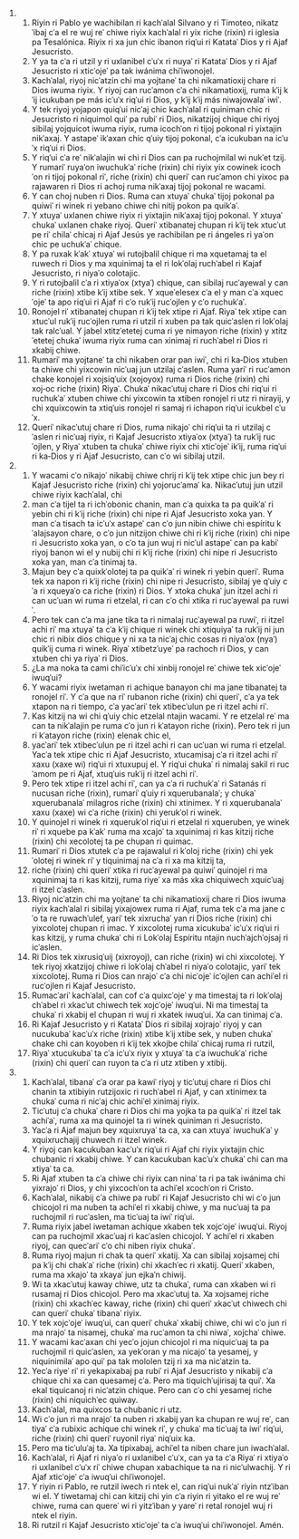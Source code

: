 <ol>
  <li>
    <ol>
      <li>Riyin ri Pablo ye wachibilan ri kachˈalal Silvano y ri Timoteo, nikatzˈibaj cˈa el re wuj reˈ chiwe riyix kachˈalal ri yix riche (rixin) ri iglesia pa Tesalónica. Riyix ri xa jun chic ibanon riqˈui ri Katataˈ Dios y ri Ajaf Jesucristo.</li>
      <li>Y ya ta cˈa ri utzil y ri uxlanibel cˈuˈx ri nuyaˈ ri Katataˈ Dios y ri Ajaf Jesucristo ri xticˈojeˈ pa tak iwánima chiˈiwonojel.</li>
      <li>Kachˈalal, riyoj nicˈatzin chi ma yojtaneˈ ta chi nikamatioxij chare ri Dios iwuma riyix. Y riyoj can rucˈamon cˈa chi nikamatioxij, ruma kˈij kˈij icukuban pe más icˈuˈx riqˈui ri Dios, y kˈij kˈij más niwajowalaˈ iwiˈ.</li>
      <li>Y tek riyoj yojapon quiqˈui nicˈaj chic kachˈalal ri quiniman chic ri Jesucristo ri niquimol quiˈ pa rubiˈ ri Dios, nikatzijoj chique chi riyoj sibilaj yojquicot iwuma riyix, ruma icochˈon ri tijoj pokonal ri yixtajin nikˈaxaj. Y astapeˈ ikˈaxan chic qˈuiy tijoj pokonal, cˈa icukuban na icˈuˈx riqˈui ri Dios.</li>
      <li>Y riqˈui cˈa reˈ nikˈalajin wi chi ri Dios can pa ruchojmilal wi nukˈet tzij. Y rumariˈ ruyaˈon iwuchukˈaˈ riche (rixin) chi riyix yix cowinek icochˈon ri tijoj pokonal riˈ, riche (rixin) chi queriˈ can rucˈamon chi yixoc pa rajawaren ri Dios ri achoj ruma nikˈaxaj tijoj pokonal re wacami.</li>
      <li>Y can choj nuben ri Dios. Ruma can xtuyaˈ chukaˈ tijoj pokonal pa quiwiˈ ri winek ri yebano chiwe chi nitij pokon pa quikˈaˈ.</li>
      <li>Y xtuyaˈ uxlanen chiwe riyix ri yixtajin nikˈaxaj tijoj pokonal. Y xtuyaˈ chukaˈ uxlanen chake riyoj. Queriˈ xtibanatej chupan ri kˈij tek xtucˈut pe riˈ chilaˈ chicaj ri Ajaf Jesús ye rachibilan pe ri ángeles ri yaˈon chic pe uchukˈaˈ chique.</li>
      <li>Y pa ruxak kˈakˈ xtuyaˈ wi rutojbalil chique ri ma xquetamaj ta el ruwech ri Dios y ma xquinimaj ta el ri lokˈolaj ruchˈabel ri Kajaf Jesucristo, ri niyaˈo colotajic.</li>
      <li>Y ri rutojbalil cˈa ri xtiyaˈox (xtyaˈ) chique, can sibilaj rucˈayewal y can riche (rixin) xtibe kˈij xtibe sek. Y xqueˈelesex cˈa el y man cˈa xquecˈojeˈ ta apo riqˈui ri Ajaf ri cˈo rukˈij rucˈojlen y cˈo ruchukˈaˈ.</li>
      <li>Ronojel riˈ xtibanatej chupan ri kˈij tek xtipe ri Ajaf. Riyaˈ tek xtipe can xtucˈul rukˈij rucˈojlen ruma ri utzil ri xuben pa tak quicˈaslen ri lokˈolaj tak ralcˈual. Y jabel xtitzˈetetej cuma ri ye nimayon riche (rixin) y xtitzˈetetej chukaˈ iwuma riyix ruma can xinimaj ri ruchˈabel ri Dios ri xkabij chiwe.</li>
      <li>Rumariˈ ma yojtaneˈ ta chi nikaben orar pan iwiˈ, chi ri ka‑Dios xtuben ta chiwe chi yixcowin nicˈuaj jun utzilaj cˈaslen. Ruma yariˈ ri rucˈamon chake konojel ri xojsiqˈuix (xojoyox) ruma ri Dios riche (rixin) chi xoj‑oc riche (rixin) Riyaˈ. Chukaˈ nikacˈutuj chare ri Dios chi riqˈui ri ruchukˈaˈ xtuben chiwe chi yixcowin ta xtiben ronojel ri utz ri nirayij, y chi xquixcowin ta xtiqˈuis ronojel ri samaj ri ichapon riqˈui icukbel cˈuˈx.</li>
      <li>Queriˈ nikacˈutuj chare ri Dios, ruma nikajoˈ chi riqˈui ta ri utzilaj cˈaslen ri nicˈuaj riyix, ri Kajaf Jesucristo xtiyaˈox (xtyaˈ) ta rukˈij rucˈojlen, y Riyaˈ xtuben ta chukaˈ chiwe riyix chi xticˈojeˈ ikˈij, ruma riqˈui ri ka‑Dios y ri Ajaf Jesucristo, can cˈo wi sibilaj utzil.</li>
    </ol>
  </li>
  <li>
    <ol>
      <li>Y wacami cˈo nikajoˈ nikabij chiwe chrij ri kˈij tek xtipe chic jun bey ri Kajaf Jesucristo riche (rixin) chi yojorucˈamaˈ ka. Nikacˈutuj jun utzil chiwe riyix kachˈalal, chi</li>
      <li>man cˈa tijel ta ri ichˈobonic chanin, man cˈa quixka ta pa quikˈaˈ ri yebin chi ri kˈij riche (rixin) chi nipe ri Ajaf Jesucristo xoka yan. Y man cˈa tisach ta icˈuˈx astapeˈ can cˈo jun nibin chiwe chi espíritu kˈalajsayon chare, o cˈo jun nitzijon chiwe chi ri kˈij riche (rixin) chi nipe ri Jesucristo xoka yan, o cˈo ta jun wuj ri nicˈul astapeˈ can pa kabiˈ riyoj banon wi el y nubij chi ri kˈij riche (rixin) chi nipe ri Jesucristo xoka yan, man cˈa tinimaj ta.</li>
      <li>Majun bey cˈa quixkˈolotej ta pa quikˈaˈ ri winek ri yebin queriˈ. Ruma tek xa napon ri kˈij riche (rixin) chi nipe ri Jesucristo, sibilaj ye qˈuiy cˈa ri xqueyaˈo ca riche (rixin) ri Dios. Y xtoka chukaˈ jun itzel achi ri can ucˈuan wi ruma ri etzelal, ri can cˈo chi xtika ri rucˈayewal pa ruwiˈ.</li>
      <li>Pero tek can cˈa ma jane tika ta ri nimalaj rucˈayewal pa ruwiˈ, ri itzel achi riˈ ma xtuyaˈ ta cˈa kˈij chique ri winek chi xtiquiyaˈ ta rukˈij ni jun chic ri nibix dios chique y ni xa ta nicˈaj chic cosas ri niyaˈox (nyaˈ) quikˈij cuma ri winek. Riyaˈ xtibetzˈuyeˈ pa rachoch ri Dios, y can xtuben chi ya riyaˈ ri Dios.</li>
      <li>¿La ma noka ta cami chiˈicˈuˈx chi xinbij ronojel reˈ chiwe tek xicˈojeˈ iwuqˈui?</li>
      <li>Y wacami riyix iwetaman ri achique banayon chi ma jane tibanatej ta ronojel riˈ. Y cˈa que na riˈ rubanon riche (rixin) chi queriˈ, cˈa ya tek xtapon na ri tiempo, cˈa yacˈariˈ tek xtibecˈulun pe ri itzel achi riˈ.</li>
      <li>Kas kitzij na wi chi qˈuiy chic etzelal ntajin wacami. Y re etzelal reˈ ma can ta nikˈalajin pe ruma cˈo jun ri kˈatayon riche (rixin). Pero tek ri jun ri kˈatayon riche (rixin) elenak chic el,</li>
      <li>yacˈariˈ tek xtibecˈulun pe ri itzel achi ri can ucˈuan wi ruma ri etzelal. Yacˈa tek xtipe chic ri Ajaf Jesucristo, xtucamisaj cˈa ri itzel achi riˈ xaxu (xaxe wi) riqˈui ri xtuxupuj el. Y riqˈui chukaˈ ri nimalaj sakil ri rucˈamom pe ri Ajaf, xtuqˈuis rukˈij ri itzel achi riˈ.</li>
      <li>Pero tek xtipe ri itzel achi riˈ, can ya cˈa ri ruchukˈaˈ ri Satanás ri nucusan riche (rixin), rumariˈ qˈuiy ri xquerubanalaˈ; y chukaˈ xquerubanalaˈ milagros riche (rixin) chi xtinimex. Y ri xquerubanalaˈ xaxu (xaxe) wi cˈa riche (rixin) chi yerukˈol ri winek.</li>
      <li>Y quinojel ri winek ri xquerukˈol riqˈui ri etzelal ri xqueruben, ye winek riˈ ri xquebe pa kˈakˈ ruma ma xcajoˈ ta xquinimaj ri kas kitzij riche (rixin) chi xecolotej ta pe chupan ri quimac.</li>
      <li>Rumariˈ ri Dios xtutek cˈa pe rajawalul ri kˈoloj riche (rixin) chi yekˈolotej ri winek riˈ y tiquinimaj na cˈa ri xa ma kitzij ta,</li>
      <li>riche (rixin) chi queriˈ xtika ri rucˈayewal pa quiwiˈ quinojel ri ma xquinimaj ta ri kas kitzij, ruma riyeˈ xa más xka chiquiwech xquicˈuaj ri itzel cˈaslen.</li>
      <li>Riyoj nicˈatzin chi ma yojtaneˈ ta chi nikamatioxij chare ri Dios iwuma riyix kachˈalal ri sibilaj yixajowex ruma ri Ajaf, ruma tek cˈa ma jane cˈo ta re ruwachˈulef, yariˈ tek xixruchaˈ yan ri Dios riche (rixin) chi yixcolotej chupan ri imac. Y xixcolotej ruma xicukubaˈ icˈuˈx riqˈui ri kas kitzij, y ruma chukaˈ chi ri Lokˈolaj Espíritu ntajin nuchˈajchˈojsaj ri icˈaslen.</li>
      <li>Ri Dios tek xixrusiqˈuij (xixroyoj), can riche (rixin) wi chi xixcolotej. Y tek riyoj xkatzijoj chiwe ri lokˈolaj chˈabel ri niyaˈo colotajic, yariˈ tek xixcolotej. Ruma ri Dios can nrajoˈ cˈa chi nicˈojeˈ icˈojlen can achiˈel ri rucˈojlen ri Kajaf Jesucristo.</li>
      <li>Rumacˈariˈ kachˈalal, can cof cˈa quixcˈojeˈ y ma timestaj ta ri lokˈolaj chˈabel ri xkacˈut chiwech tek xojcˈojeˈ iwuqˈui. Ni ma timestaj ta chukaˈ ri xkabij el chupan ri wuj ri xkatek iwuqˈui. Xa can tinimaj cˈa.</li>
      <li>Ri Kajaf Jesucristo y ri Katataˈ Dios ri sibilaj xojrajoˈ riyoj y can nucukubaˈ kacˈuˈx riche (rixin) xtibe kˈij xtibe sek, y nuben chukaˈ chake chi can koyoben ri kˈij tek xkojbe chilaˈ chicaj ruma ri rutzil,</li>
      <li>Riyaˈ xtucukubaˈ ta cˈa icˈuˈx riyix y xtuyaˈ ta cˈa iwuchukˈaˈ riche (rixin) chi queriˈ can ruyon ta cˈa ri utz xtiben y xtibij.</li>
    </ol>
  </li>
  <li>
    <ol>
      <li>Kachˈalal, tibanaˈ cˈa orar pa kawiˈ riyoj y ticˈutuj chare ri Dios chi chanin ta xtibiyin rutzijoxic ri ruchˈabel ri Ajaf, y can xtinimex ta chukaˈ cuma ri nicˈaj chic achiˈel xinimaj riyix.</li>
      <li>Ticˈutuj cˈa chukaˈ chare ri Dios chi ma yojka ta pa quikˈaˈ ri itzel tak achiˈaˈ, ruma xa ma quinojel ta ri winek quiniman ri Jesucristo.</li>
      <li>Yacˈa ri Ajaf majun bey xquixruyaˈ ta ca, xa can xtuyaˈ iwuchukˈaˈ y xquixruchajij chuwech ri itzel winek.</li>
      <li>Y riyoj can kacukuban kacˈuˈx riqˈui ri Ajaf chi riyix yixtajin chic chubanic ri xkabij chiwe. Y can kacukuban kacˈuˈx chukaˈ chi can ma xtiyaˈ ta ca.</li>
      <li>Ri Ajaf xtuben ta cˈa chiwe chi riyix can ninaˈ ta ri pa tak iwánima chi yixrajoˈ ri Dios, y chi yixcochˈon ta achiˈel xcochˈon ri Cristo.</li>
      <li>Kachˈalal, nikabij cˈa chiwe pa rubiˈ ri Kajaf Jesucristo chi wi cˈo jun chicojol ri ma nuben ta achiˈel ri xkabij chiwe, y ma nucˈuaj ta pa ruchojmil ri rucˈaslen, ma ticˈuaj ta iwiˈ riqˈui.</li>
      <li>Ruma riyix jabel iwetaman achique xkaben tek xojcˈojeˈ iwuqˈui. Riyoj can pa ruchojmil xkacˈuaj ri kacˈaslen chicojol. Y achiˈel ri xkaben riyoj, can quecˈariˈ cˈo chi niben riyix chukaˈ.</li>
      <li>Ruma riyoj majun ri chak ta queriˈ xkatij. Xa can sibilaj xojsamej chi pa kˈij chi chakˈaˈ riche (rixin) chi xkachˈec ri xkatij. Queriˈ xkaben, ruma ma xkajoˈ ta xkayaˈ jun ejkaˈn chiwij.</li>
      <li>Wi ta xkacˈutuj kaway chiwe, utz ta chukaˈ, ruma can xkaben wi ri rusamaj ri Dios chicojol. Pero ma xkacˈutuj ta. Xa xojsamej riche (rixin) chi xkachˈec kaway, riche (rixin) chi queriˈ xkacˈut chiwech chi can queriˈ chukaˈ tibanaˈ riyix.</li>
      <li>Y tek xojcˈojeˈ iwuqˈui, can queriˈ chukaˈ xkabij chiwe, chi wi cˈo jun ri ma nrajoˈ ta nisamej, chukaˈ ma rucˈamon ta chi niwaˈ, xojchaˈ chiwe.</li>
      <li>Y wacami kacˈaxan chi yecˈo jojun chicojol ri ma niquicˈuaj ta pa ruchojmil ri quicˈaslen, xa yekˈoran y ma nicajoˈ ta yesamej, y niquinimilaˈ apo quiˈ pa tak mololen tzij ri xa ma nicˈatzin ta.</li>
      <li>Yecˈa riyeˈ riˈ ri yekapixabaj pa rubiˈ ri Ajaf Jesucristo y nikabij cˈa chique chi xa can quesamej cˈa. Pero ma tiquichˈujirisaj ta quiˈ. Xa ekal tiquicanoj ri nicˈatzin chique. Pero can cˈo chi yesamej riche (rixin) chi niquichˈec quiway.</li>
      <li>Kachˈalal, ma quixcos ta chubanic ri utz.</li>
      <li>Wi cˈo jun ri ma nrajoˈ ta nuben ri xkabij yan ka chupan re wuj reˈ, can tiyaˈ cˈa rubixic achique chi winek riˈ, y chukaˈ ma ticˈuaj ta iwiˈ riqˈui, riche (rixin) chi queriˈ ruyonil riyaˈ niqˈuix ka.</li>
      <li>Pero ma ticˈuluˈaj ta. Xa tipixabaj, achiˈel ta niben chare jun iwachˈalal.</li>
      <li>Kachˈalal, ri Ajaf ri niyaˈo ri uxlanibel cˈuˈx, can ya ta cˈa Riyaˈ ri xtiyaˈo ri uxlanibel cˈuˈx riˈ chiwe chupan xabachique ta na ri nicˈulwachij. Y ri Ajaf xticˈojeˈ cˈa iwuqˈui chiˈiwonojel.</li>
      <li>Y riyin ri Pablo, re rutzil iwech ri ntek el, can riqˈui nukˈaˈ riyin ntzˈiban wi el. Y tiwetamaj chi can kitzij chi yin cˈa riyin ri yitako el re wuj reˈ chiwe, ruma can quereˈ wi ri yitzˈiban y yareˈ ri retal ronojel wuj ri ntek el riyin.</li>
      <li>Ri rutzil ri Kajaf Jesucristo xticˈojeˈ ta cˈa iwuqˈui chiˈiwonojel. Amén.</li>
    </ol>
  </li>
</ol>